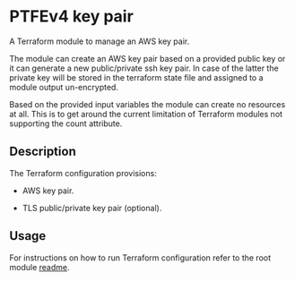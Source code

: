 # PTFEv4 key pair

A Terraform module to manage an AWS key pair.

The module can create an AWS key pair based on a provided public key or it can generate a new public/private ssh key pair. In case of the latter the private key will be stored in the terraform state file and assigned to a module output un-encrypted.

Based on the provided input variables the module can create no resources at all. This is to get around the current limitation of Terraform modules not supporting the count attribute.

## Description

The Terraform configuration provisions:

- AWS key pair.

- TLS public/private key pair (optional).

## Usage

For instructions on how to run Terraform configuration refer to the root module [readme](../README.md#Usage).
